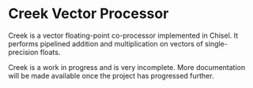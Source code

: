 # Creek Vector Processor

Creek is a vector floating-point co-processor implemented in Chisel.
It performs pipelined addition and multiplication on vectors of
single-precision floats.

Creek is a work in progress and is very incomplete. More documentation will
be made available once the project has progressed further.
